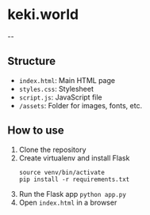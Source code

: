 # keki.world
--

## Structure
- `index.html`: Main HTML page
- `styles.css`: Stylesheet
- `script.js`: JavaScript file
- `/assets`: Folder for images, fonts, etc.

## How to use
1. Clone the repository
2. Create virtualenv and install Flask
	```python3 -m venv venv
	source venv/bin/activate
	pip install -r requirements.txt
3. Run the Flask app
	```python app.py```
4. Open `index.html` in a browser
